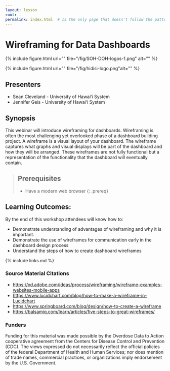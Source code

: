 ```yaml
---
layout: lesson
root: .  
permalink: index.html  # Is the only page that doesn't follow the pattern /:path/index.html
---
```


# Wireframing for Data Dashboards

{% include figure.html url="" file="/fig/SOH-DOH-logos-1.png"  alt="" %}

{% include figure.html url="" file="/fig/hidisi-logo.png"alt="" %}

## Presenters

* Sean Cleveland - University of Hawaiʻi System
* Jennifer Geis - University of Hawaiʻi System


## Synopsis
This webinar will introduce wireframing for dashboards. Wireframing is often the most challenging yet overlooked phase of a dashboard building project. A wireframe is a visual layout of your dashboard. The wireframe captures what graphs and visual displays will be part of the dashboard and how they will be arranged. These wireframes are not fully functional but a representation of the functionality that the dashboard will eventually contain.

> ## Prerequisites
> 
> * Have a modern web browser
{: .prereq}

## Learning Outcomes:
By the end of this workshop attendees will know how to:
* Demonstrate understanding of advantages of wireframing and why it is important.
* Demonstrate the use of wireframes for communication early in the dashboard design process
* Understand the steps of how to create dashboard wireframes

{% include links.md %}

### Source Material Citations

* https://xd.adobe.com/ideas/process/wireframing/wireframe-examples-websites-mobile-apps
* https://www.lucidchart.com/blog/how-to-make-a-wireframe-in-Lucidchart
* https://www.springboard.com/blog/design/how-to-create-a-wireframe
* https://balsamiq.com/learn/articles/five-steps-to-great-wireframes/


### Funders

Funding for this material was made possible by the Overdose Data to Action cooperative agreement from the Centers for Disease Control and Prevention (CDC). The views expressed do not necessarily reflect the official policies of the federal Department of Health and Human Services; nor does mention of trade names, commercial practices, or organizations imply endorsement by the U.S. Government.
